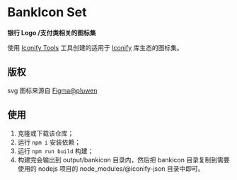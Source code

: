 # BankIcon Set

**银行 Logo /支付类相关的图标集**

使用 [Iconify Tools](https://iconify.design/docs/libraries/tools/) 工具创建的适用于 [Iconify](https://iconify.design/) 库生态的图标集。

## 版权

svg 图标来源自 [Figma@pluwen](https://www.figma.com/community/file/865778936829514703)

## 使用

1. 克隆或下载该仓库；
2. 运行 `npm i` 安装依赖；
3. 运行 `npm run build` 构建；
4. 构建完会输出到 output/bankicon 目录内，然后把 bankicon 目录复制到需要使用的 nodejs 项目的 node_modules/@iconify-json 目录中即可。
